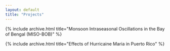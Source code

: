```yaml
---
layout: default
title: "Projects"
---
```


  {% include archive.html title="Monsoon Intraseasonal Oscillations in the Bay of Bengal (MISO-BOB)" %}
  
  
  
  {% include archive.html title="Effects of Hurricaine Maria in Puerto Rico" %}

